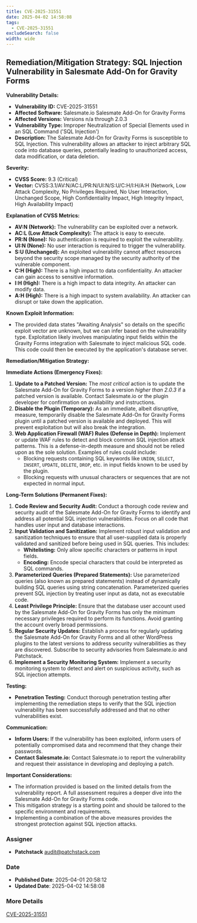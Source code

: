 ```yaml
---
title: CVE-2025-31551
date: 2025-04-02 14:58:08
tags:
  - CVE-2025-31551
excludeSearch: false
width: wide
---
```


## Remediation/Mitigation Strategy: SQL Injection Vulnerability in Salesmate Add-On for Gravity Forms

**Vulnerability Details:**

*   **Vulnerability ID:** CVE-2025-31551
*   **Affected Software:** Salesmate.io Salesmate Add-On for Gravity Forms
*   **Affected Versions:** Versions n/a through 2.0.3
*   **Vulnerability Type:** Improper Neutralization of Special Elements used in an SQL Command ('SQL Injection')
*   **Description:** The Salesmate Add-On for Gravity Forms is susceptible to SQL Injection. This vulnerability allows an attacker to inject arbitrary SQL code into database queries, potentially leading to unauthorized access, data modification, or data deletion.

**Severity:**

*   **CVSS Score:** 9.3 (Critical)
*   **Vector:** CVSS:3.1/AV:N/AC:L/PR:N/UI:N/S:U/C:H/I:H/A:H (Network, Low Attack Complexity, No Privileges Required, No User Interaction, Unchanged Scope, High Confidentiality Impact, High Integrity Impact, High Availability Impact)

**Explanation of CVSS Metrics:**

*   **AV:N (Network):** The vulnerability can be exploited over a network.
*   **AC:L (Low Attack Complexity):** The attack is easy to execute.
*   **PR:N (None):**  No authentication is required to exploit the vulnerability.
*   **UI:N (None):** No user interaction is required to trigger the vulnerability.
*   **S:U (Unchanged):** An exploited vulnerability cannot affect resources beyond the security scope managed by the security authority of the vulnerable component.
*   **C:H (High):** There is a high impact to data confidentiality.  An attacker can gain access to sensitive information.
*   **I:H (High):** There is a high impact to data integrity.  An attacker can modify data.
*   **A:H (High):** There is a high impact to system availability.  An attacker can disrupt or take down the application.

**Known Exploit Information:**

*   The provided data states "Awaiting Analysis" so details on the specific exploit vector are unknown, but we can infer based on the vulnerability type. Exploitation likely involves manipulating input fields within the Gravity Forms integration with Salesmate to inject malicious SQL code.  This code could then be executed by the application's database server.

**Remediation/Mitigation Strategy:**

**Immediate Actions (Emergency Fixes):**

1.  **Update to a Patched Version:** The *most critical* action is to update the Salesmate Add-On for Gravity Forms to a version *higher than 2.0.3* if a patched version is available.  Contact Salesmate.io or the plugin developer for confirmation on availability and instructions.
2.  **Disable the Plugin (Temporary):** As an immediate, albeit disruptive, measure, temporarily disable the Salesmate Add-On for Gravity Forms plugin until a patched version is available and deployed.  This will prevent exploitation but will also break the integration.
3.  **Web Application Firewall (WAF) Rules (Defense in Depth):** Implement or update WAF rules to detect and block common SQL injection attack patterns.  This is a defense-in-depth measure and should not be relied upon as the sole solution.  Examples of rules could include:
    *   Blocking requests containing SQL keywords like `UNION`, `SELECT`, `INSERT`, `UPDATE`, `DELETE`, `DROP`, etc. in input fields known to be used by the plugin.
    *   Blocking requests with unusual characters or sequences that are not expected in normal input.

**Long-Term Solutions (Permanent Fixes):**

1.  **Code Review and Security Audit:** Conduct a thorough code review and security audit of the Salesmate Add-On for Gravity Forms to identify and address all potential SQL injection vulnerabilities. Focus on all code that handles user input and database interactions.
2.  **Input Validation and Sanitization:** Implement robust input validation and sanitization techniques to ensure that all user-supplied data is properly validated and sanitized before being used in SQL queries. This includes:
    *   **Whitelisting:** Only allow specific characters or patterns in input fields.
    *   **Encoding:** Encode special characters that could be interpreted as SQL commands.
3.  **Parameterized Queries (Prepared Statements):** Use parameterized queries (also known as prepared statements) instead of dynamically building SQL queries using string concatenation. Parameterized queries prevent SQL injection by treating user input as data, not as executable code.
4.  **Least Privilege Principle:** Ensure that the database user account used by the Salesmate Add-On for Gravity Forms has only the minimum necessary privileges required to perform its functions.  Avoid granting the account overly broad permissions.
5.  **Regular Security Updates:** Establish a process for regularly updating the Salesmate Add-On for Gravity Forms and all other WordPress plugins to the latest versions to address security vulnerabilities as they are discovered.  Subscribe to security advisories from Salesmate.io and Patchstack.
6.  **Implement a Security Monitoring System:** Implement a security monitoring system to detect and alert on suspicious activity, such as SQL injection attempts.

**Testing:**

*   **Penetration Testing:** Conduct thorough penetration testing after implementing the remediation steps to verify that the SQL injection vulnerability has been successfully addressed and that no other vulnerabilities exist.

**Communication:**

*   **Inform Users:** If the vulnerability has been exploited, inform users of potentially compromised data and recommend that they change their passwords.
*   **Contact Salesmate.io:** Contact Salesmate.io to report the vulnerability and request their assistance in developing and deploying a patch.

**Important Considerations:**

*   The information provided is based on the limited details from the vulnerability report. A full assessment requires a deeper dive into the Salesmate Add-On for Gravity Forms code.
*   This mitigation strategy is a starting point and should be tailored to the specific environment and requirements.
*   Implementing a combination of the above measures provides the strongest protection against SQL injection attacks.

### Assigner
- **Patchstack** <audit@patchstack.com>

### Date
- **Published Date**: 2025-04-01 20:58:12
- **Updated Date**: 2025-04-02 14:58:08

### More Details
[CVE-2025-31551](https://www.cvedetails.com/cve/CVE-2025-31551)